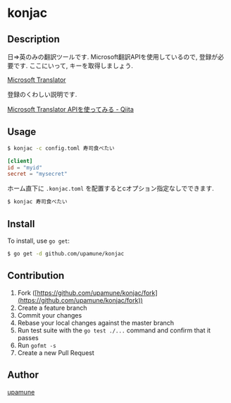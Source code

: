 # konjac



## Description
日=>英のみの翻訳ツールです. Microsoft翻訳APIを使用しているので, 登録が必要です.
ここにいって, キーを取得しましょう.

[Microsoft Translator](https://datamarket.azure.com/dataset/bing/microsofttranslator)

登録のくわしい説明です.

[Microsoft Translator APIを使ってみる - Qiita](http://qiita.com/kemayako/items/21fe36005e6e729aff77)
## Usage

```bash
$ konjac -c config.toml 寿司食べたい
```

```toml:config.toml
[client]
id = "myid"
secret = "mysecret"
```

ホーム直下に `.konjac.toml` を配置するとcオプション指定なしでできます.

```bash
$ konjac 寿司食べたい
```


## Install

To install, use `go get`:

```bash
$ go get -d github.com/upamune/konjac
```

## Contribution

1. Fork ([https://github.com/upamune/konjac/fork](https://github.com/upamune/konjac/fork))
1. Create a feature branch
1. Commit your changes
1. Rebase your local changes against the master branch
1. Run test suite with the `go test ./...` command and confirm that it passes
1. Run `gofmt -s`
1. Create a new Pull Request

## Author

[upamune](https://github.com/upamune)
